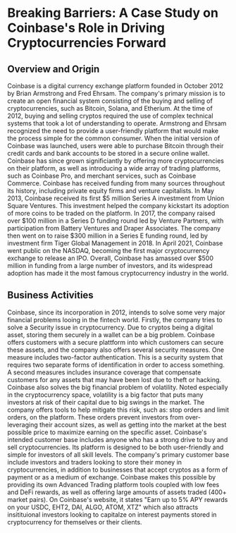 # Breaking Barriers: A Case Study on Coinbase's Role in Driving Cryptocurrencies Forward

## Overview and Origin
Coinbase is a digital currency exchange platform founded in October 2012 by Brian Armstrong and Fred Ehrsam. The company's primary mission is to create an open financial system consisting of the buying and selling of cryptocurrencies, such as Bitcoin, Solana, and Etherium. At the time of 2012, buying and selling cryptos required the use of complex technical systems that took a lot of understanding to operate. Armstrong and Ehrsam recognized the need to provide a user-friendly platform that would make the process simple for the common consumer. When the initial version of Coinbase was launched, users were able to purchase Bitcoin through their credit cards and bank accounts to be stored in a secure online wallet. Coinbase has since grown significiantly by offering more cryptocurrencies on their platform, as well as introducing a wide array of trading platforms, such as Coinbase Pro, and merchant services, such as Coinbase Commerce. Coinbase has received funding from many sources throughout its history, including private equity firms and venture capitalists. In May 2013, Coinbase received its first $5 million Series A investment from Union Square Ventures. This investment helped the company kickstart its adoption of more coins to be traded on the platform. In 2017, the company raised over $100 million in a Series D funding round led by Venture Partners, with participation from Battery Ventures and Draper Associates. The company then went on to raise $300 million in a Series E funding round, led by investment firm Tiger Global Management in 2018. In April 2021, Coinbase went public on the NASDAQ, becoming the first major cryptocurrency exchange to release an IPO. Overall, Coinbase has amassed over $500 million in funding from a large number of investors, and its widespread adoption has made it the most famous cryptocurrency industry in the world.

## Business Activities
Coinbase, since its incorporation in 2012, intends to solve some very major financial problems looing in the fintech world. Firstly, the company tries to solve a Security issue in cryptocurrency. Due to cryptos being a digital asset, storing them securely in a wallet can be a big problem. Coinbase offers customers with a secure plattform into which customers can secure these assets, and the company also offers several security measures. One measure includes two-factor authentication. This is a security system that requires two separate forms of identification in order to access something. A second measures includes insurance coverage that compensate customers for any assets that may have been lost due to theft or hacking. Coinbase also solves the big financial problem of volatility. Noted especially in the cryptocurrency space, volatility is a big factor that puts many investors at risk of their capital due to big swings in the market. The company offers tools to help mitigate this risk, such as: stop orders and limit orders, on the platform. These orders prevent investors from over-leveraging their account sizes, as well as getting into the market at the best possible price to maximize earning on the specific asset.
Coinbase's intended customer base includes anyone who has a strong drive to buy and sell cryptocurrencies. Its platform is designed to be both user-friendly and simple for investors of all skill levels. The company's primary customer base include investors and traders looking to store their money in cryptocurrencies, in addition to businesses that accept cryptos as a form of payment or as a medium of exchange. Coinbase makes this possible by providing its own Advanced Trading platform tools coupled with low fees and DeFi rewards, as well as offering large amounts of assets traded (400+ market pairs). On Coinbase's website, it states "Earn up to 5% APY rewards on your USDC, EHT2, DAI, ALGO, ATOM, XTZ" which also attracts insitituional investors looking to capitalze on interest payments stored in cryptocurrency for themselves or their clients.
